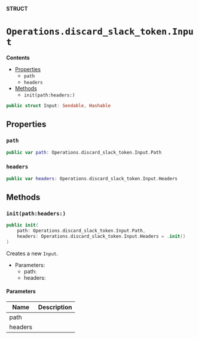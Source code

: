 **STRUCT**

# `Operations.discard_slack_token.Input`

**Contents**

- [Properties](#properties)
  - `path`
  - `headers`
- [Methods](#methods)
  - `init(path:headers:)`

```swift
public struct Input: Sendable, Hashable
```

## Properties
### `path`

```swift
public var path: Operations.discard_slack_token.Input.Path
```

### `headers`

```swift
public var headers: Operations.discard_slack_token.Input.Headers
```

## Methods
### `init(path:headers:)`

```swift
public init(
    path: Operations.discard_slack_token.Input.Path,
    headers: Operations.discard_slack_token.Input.Headers = .init()
)
```

Creates a new `Input`.

- Parameters:
  - path:
  - headers:

#### Parameters

| Name | Description |
| ---- | ----------- |
| path |  |
| headers |  |